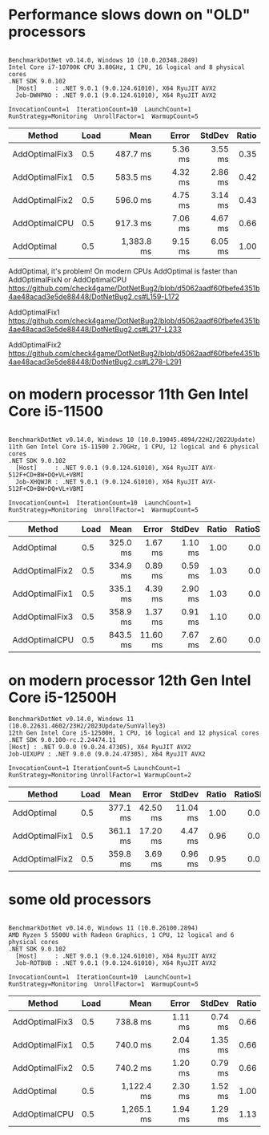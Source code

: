 # Performance slows down on "OLD" processors

```

BenchmarkDotNet v0.14.0, Windows 10 (10.0.20348.2849)
Intel Core i7-10700K CPU 3.80GHz, 1 CPU, 16 logical and 8 physical cores
.NET SDK 9.0.102
  [Host]     : .NET 9.0.1 (9.0.124.61010), X64 RyuJIT AVX2
  Job-DWHPNO : .NET 9.0.1 (9.0.124.61010), X64 RyuJIT AVX2

InvocationCount=1  IterationCount=10  LaunchCount=1  
RunStrategy=Monitoring  UnrollFactor=1  WarmupCount=5  

```
| Method         | Load | Mean       | Error   | StdDev  | Ratio |
|--------------- |----- |-----------:|--------:|--------:|------:|
| AddOptimalFix3 | 0.5  |   487.7 ms | 5.36 ms | 3.55 ms |  0.35 |
| AddOptimalFix1 | 0.5  |   583.5 ms | 4.32 ms | 2.86 ms |  0.42 |
| AddOptimalFix2 | 0.5  |   596.0 ms | 4.75 ms | 3.14 ms |  0.43 |
| AddOptimalCPU  | 0.5  |   917.3 ms | 7.06 ms | 4.67 ms |  0.66 |
| AddOptimal     | 0.5  | 1,383.8 ms | 9.15 ms | 6.05 ms |  1.00 |

AddOptimal, it's problem! On modern CPUs AddOptimal is faster than  AddOptimalFixN or  AddOptimalCPU
https://github.com/check4game/DotNetBug2/blob/d5062aadf60fbefe4351b4ae48acad3e5de88448/DotNetBug2.cs#L159-L172

AddOptimalFix1
https://github.com/check4game/DotNetBug2/blob/d5062aadf60fbefe4351b4ae48acad3e5de88448/DotNetBug2.cs#L217-L233

AddOptimalFix2
https://github.com/check4game/DotNetBug2/blob/d5062aadf60fbefe4351b4ae48acad3e5de88448/DotNetBug2.cs#L278-L291

# on modern processor 11th Gen Intel Core i5-11500

```

BenchmarkDotNet v0.14.0, Windows 10 (10.0.19045.4894/22H2/2022Update)
11th Gen Intel Core i5-11500 2.70GHz, 1 CPU, 12 logical and 6 physical cores
.NET SDK 9.0.102
  [Host]     : .NET 9.0.1 (9.0.124.61010), X64 RyuJIT AVX-512F+CD+BW+DQ+VL+VBMI
  Job-XHQWJR : .NET 9.0.1 (9.0.124.61010), X64 RyuJIT AVX-512F+CD+BW+DQ+VL+VBMI

InvocationCount=1  IterationCount=10  LaunchCount=1  
RunStrategy=Monitoring  UnrollFactor=1  WarmupCount=5  

```
| Method         | Load | Mean     | Error    | StdDev  | Ratio | RatioSD |
|--------------- |----- |---------:|---------:|--------:|------:|--------:|
| AddOptimal     | 0.5  | 325.0 ms |  1.67 ms | 1.10 ms |  1.00 |    0.00 |
| AddOptimalFix2 | 0.5  | 334.9 ms |  0.89 ms | 0.59 ms |  1.03 |    0.00 |
| AddOptimalFix1 | 0.5  | 335.1 ms |  4.39 ms | 2.90 ms |  1.03 |    0.01 |
| AddOptimalFix3 | 0.5  | 358.9 ms |  1.37 ms | 0.91 ms |  1.10 |    0.00 |
| AddOptimalCPU  | 0.5  | 843.5 ms | 11.60 ms | 7.67 ms |  2.60 |    0.02 |

# on modern processor 12th Gen Intel Core i5-12500H

```
BenchmarkDotNet v0.14.0, Windows 11 (10.0.22631.4602/23H2/2023Update/SunValley3)
12th Gen Intel Core i5-12500H, 1 CPU, 16 logical and 12 physical cores
.NET SDK 9.0.100-rc.2.24474.11
[Host] : .NET 9.0.0 (9.0.24.47305), X64 RyuJIT AVX2
Job-UIXUPV : .NET 9.0.0 (9.0.24.47305), X64 RyuJIT AVX2

InvocationCount=1 IterationCount=5 LaunchCount=1
RunStrategy=Monitoring UnrollFactor=1 WarmupCount=2
```

| Method         | Load | Mean     | Error    | StdDev   | Ratio | RatioSD |
|--------------- |----- |---------:|---------:|---------:|------:|--------:|
| AddOptimal     | 0.5  | 377.1 ms | 42.50 ms | 11.04 ms |  1.00 |    0.04 |
| AddOptimalFix1 | 0.5  | 361.1 ms | 17.20 ms |  4.47 ms |  0.96 |    0.03 |
| AddOptimalFix2 | 0.5  | 359.8 ms |  3.69 ms |  0.96 ms |  0.95 |    0.02 |

# some old processors

```

BenchmarkDotNet v0.14.0, Windows 11 (10.0.26100.2894)
AMD Ryzen 5 5500U with Radeon Graphics, 1 CPU, 12 logical and 6 physical cores
.NET SDK 9.0.102
  [Host]     : .NET 9.0.1 (9.0.124.61010), X64 RyuJIT AVX2
  Job-ROTBUB : .NET 9.0.1 (9.0.124.61010), X64 RyuJIT AVX2

InvocationCount=1  IterationCount=10  LaunchCount=1  
RunStrategy=Monitoring  UnrollFactor=1  WarmupCount=5  

```
| Method         | Load | Mean       | Error   | StdDev  | Ratio |
|--------------- |----- |-----------:|--------:|--------:|------:|
| AddOptimalFix3 | 0.5  |   738.8 ms | 1.11 ms | 0.74 ms |  0.66 |
| AddOptimalFix1 | 0.5  |   740.0 ms | 2.04 ms | 1.35 ms |  0.66 |
| AddOptimalFix2 | 0.5  |   740.2 ms | 1.20 ms | 0.79 ms |  0.66 |
| AddOptimal     | 0.5  | 1,122.4 ms | 2.30 ms | 1.52 ms |  1.00 |
| AddOptimalCPU  | 0.5  | 1,265.1 ms | 1.94 ms | 1.29 ms |  1.13 |
